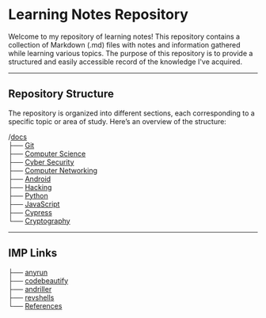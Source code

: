 # Learning Notes Repository

Welcome to my repository of learning notes! This repository contains a collection of Markdown (.md) files with notes and information gathered while learning various topics. The purpose of this repository is to provide a structured and easily accessible record of the knowledge I've acquired.

***
## Repository Structure

The repository is organized into different sections, each corresponding to a specific topic or area of study. Here’s an overview of the structure:


/[docs](https://github.com/Artist-dk/Notes/blob/master/docs/linux.md)<br />
├── [Git](https://github.com/Artist-dk/notes/blob/master/docs/git.md) <br />
├── [Computer Science](https://github.com/Artist-dk/Notes/blob/master/docs/computer-science.md) <br />
├── [Cyber Security](https://github.com/Artist-dk/Notes/blob/master/docs/cyber-security.md)<br />
├── [Computer Networking](https://github.com/Artist-dk/Notes/blob/master/docs/network.md)<br />
├── [Android](https://github.com/Artist-dk/Notes/blob/master/docs/android.md)<br />
├── [Hacking](https://github.com/Artist-dk/Notes/blob/master/docs/hacking.md)<br />
├── [Python](https://github.com/Artist-dk/Notes/blob/master/docs/python.md)<br />
├── [JavaScript](https://github.com/Artist-dk/Notes/blob/master/docs/javascript.md)<br />
├── [Cypress](https://github.com/Artist-dk/Notes/blob/master/docs/cypress.md)<br />
└── [Cryptography](https://github.com/Artist-dk/Notes/blob/master/docs/cryptography.md)<br />

---
## IMP Links
├── [anyrun](https://any.run/)<br />
├── [codebeautify](https://codebeautify.org/html-to-markdown)<br />
├── [andriller](https://github.com/den4uk/andriller/tree/master)<br />
├── [revshells](https://www.revshells.com/)<br />
└── [References](https://github.com/Artist-dk/Notes/blob/master/docs/linux.md)<br />
